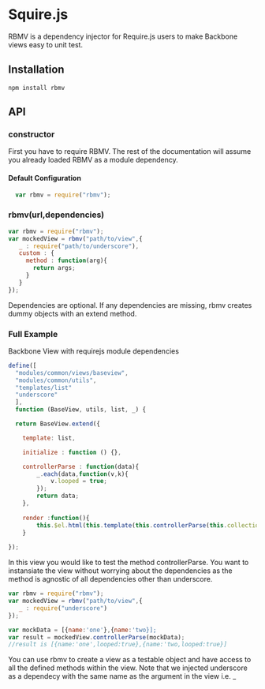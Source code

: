 # Squire.js

RBMV is a dependency injector for Require.js users to make Backbone views easy to unit test.

## Installation

```
npm install rbmv
```

## API

### constructor

First you have to require RBMV. The rest of the documentation will assume you already loaded RBMV as a module dependency.

#### Default Configuration

```javascript
  var rbmv = require("rbmv");
```

### rbmv(url,dependencies)

```javascript
var rbmv = require("rbmv"); 
var mockedView = rbmv("path/to/view",{
   _ : require("path/to/underscore"),
   custom : {
     method : function(arg){
       return args;
     }  
   } 
});
``` 

Dependencies are optional. If any dependencies are missing, rbmv creates dummy objects with an extend method. 

### Full Example  
        
Backbone View with requirejs module dependencies

```javascript
define([
  "modules/common/views/baseview",
  "modules/common/utils",
  "templates/list"
  "underscore"
  ],
  function (BaseView, utils, list, _) {

  return BaseView.extend({

    template: list,

    initialize : function () {},

	controllerParse : function(data){
		_.each(data,function(v,k){
			v.looped = true;
		});
		return data;
	},
	
	render :function(){
		this.$el.html(this.template(this.controllerParse(this.collection.toJSON())))
	}
	  
});
``` 

In this view you would like to test the method controllerParse. You want to instansiate the view without worrying about the dependencies as the method is agnostic of all dependencies other than underscore.


```javascript
var rbmv = require("rbmv"); 
var mockedView = rbmv("path/to/view",{
   _ : require("underscore")
});                        

var mockData = [{name:'one'},{name:'two}];
var result = mockedView.controllerParse(mockData);
//result is [{name:'one',looped:true},{name:'two,looped:true}]

``` 

You can use rbmv to create a view as a testable object and have access to all the defined methods within the view. Note that we injected underscore as a dependecy with the same name as the argument in the view i.e. _